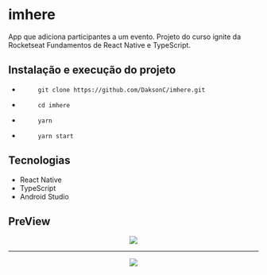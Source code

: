 # imhere
App que adiciona participantes a um evento.
Projeto do curso ignite da Rocketseat Fundamentos de React Native e TypeScript.

## Instalação e execução do projeto

-          git clone https://github.com/DaksonC/imhere.git
-          cd imhere
-          yarn
-          yarn start

## Tecnologias

- React Native
- TypeScript
- Android Studio

## PreView

<div align="center">
<img src="https://user-images.githubusercontent.com/81385265/197097126-397d5382-bbfe-489a-a584-946e9beedb32.png" />
</div>
<hr />
<div align="center">
<img src="https://user-images.githubusercontent.com/81385265/197097668-39e5b263-75c5-4546-bc21-fd0716036555.png" />
</div>
